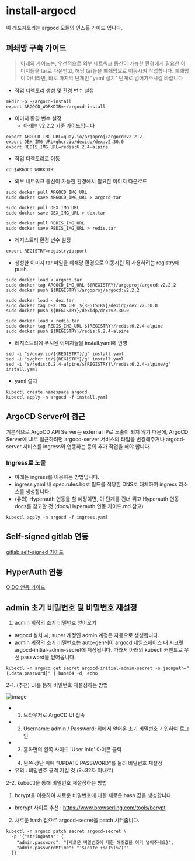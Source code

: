 # install-argocd
이 레포지토리는 argocd 모듈의 인스톨 가이드 입니다. 
## 폐쇄망 구축 가이드
> 아래의 가이드는, 우선적으로 외부 네트워크 통신이 가능한 환경에서 필요한 이미지들을 tar로 다운받고, 해당 tar들을 폐쇄망으로 이동시켜 작업합니다. 폐쇄망이 아니라면, 바로 마지막 단계인 "yaml 설치" 단계로 넘어가주시길 바랍니다

* 작업 디렉토리 생성 및 환경 변수 설정
```
mkdir -p ~/argocd-install
export ARGOCD_WORKDIR=~/argocd-install
```

* 이미지 환경 변수 설정
    * 아래는 v2.2.2 기준 가이드입니다
```
export ARGOCD_IMG_URL=quay.io/argoproj/argocd:v2.2.2
export DEX_IMG_URL=ghcr.io/dexidp/dex:v2.30.0
export REDIS_IMG_URL=redis:6.2.4-alpine
```
* 작업 디렉토리로 이동
```
cd $ARGOCD_WORKDIR
```
* 외부 네트워크 통신이 가능한 환경에서 필요한 이미지 다운로드
```
sudo docker pull ARGOCD_IMG_URL
sudo docker save ARGOCD_IMG_URL > argocd.tar

sudo docker pull DEX_IMG_URL
sudo docker save DEX_IMG_URL > dex.tar

sudo docker pull REDIS_IMG_URL
sudo docker save REDIS_IMG_URL > redis.tar
```
* 레지스트리 환경 변수 설정
```
export REGISTRY=registryip:port
```

* 생성한 이미지 tar 파일을 폐쇄망 환경으로 이동시킨 뒤 사용하려는 registry에 push.
```
sudo docker load < argocd.tar
sudo docker tag ARGOCD_IMG_URL ${REGISTRY}/argoproj/argocd:v2.2.2
sudo docker push ${REGISTRY}/argoproj/argocd:v2.2.2

sudo docker load < dex.tar
sudo docker tag DEX_IMG_URL ${REGISTRY}/dexidp/dex:v2.30.0
sudo docker push ${REGISTRY}/dexidp/dex:v2.30.0

sudo docker load < redis.tar
sudo docker tag REDIS_IMG_URL ${REGISTRY}/redis:6.2.4-alpine
sudo docker push ${REGISTRY}/redis:6.2.4-alpine
```

* 레지스트리에 푸시된 이미지들을 install.yaml에 반영
```
sed -i "s/quay.io/${REGISTRY}/g" install.yaml		 	 
sed -i "s/ghcr.io/${REGISTRY}/g" install.yaml		 
sed -i "s/redis:6.2.4-alpine/${REGISTRY}\/redis:6.2.4-alpine/g" install.yaml		 
```

* yaml 설치
```
kubectl create namespace argocd
kubectl apply -n argocd -f install.yaml
```
## ArgoCD Server에 접근
기본적으로 ArgoCD API Server는 external IP로 노출이 되지 않기 때문에, ArgoCD Server에 UI로 접근하려면 argocd-server 서비스의 타입을 변경해주거나 argocd-server 서비스를 ingress와 연동하는 등의 추가 작업을 해야 합니다. 

### Ingress로 노출
* 아래는 ingress를 이용하는 방법입니다. 
* ingress.yaml 내 spec.rules.host 필드를 적당한 DNS로 대체하여 ingress 리소스를 생성합니다.
* (유의) Hyperauth 연동을 할 예정이면, 이 단계를 건너 뛰고 Hyperauth 연동 docs를 참고할 것 (docs/Hyperauth 연동 가이드.md 참고)
```
kubectl apply -n argocd -f ingress.yaml
```
## Self-signed gitlab 연동
[gitlab self-signed 가이드](https://github.com/tmax-cloud/install-argocd/blob/99514ba47c613169b656fdc496263196976f4e7b/docs/gitlab%20self-signed%20%EA%B0%80%EC%9D%B4%EB%93%9C.md)

## HyperAuth 연동
[OIDC 연동 가이드](https://github.com/tmax-cloud/install-argocd/blob/main/docs/OIDC%20%EC%97%B0%EB%8F%99%20%EA%B0%80%EC%9D%B4%EB%93%9C.md)

## admin 초기 비밀번호 및 비밀번호 재설정
1. admin 계정의 초기 비밀번호 얻어오기
- argocd 설치 시, super 계정인 admin 계정은 자동으로 생성됩니다. 
- admin 계정의 초기 비밀번호는 auto-gen되어 argocd 네임스페이스 내 시크릿 argocd-initial-admin-secret에 저장됩니다. 따라서 아래의 kubectl 커맨드로 우선 password을 얻어옵니다.
```
kubectl -n argocd get secret argocd-initial-admin-secret -o jsonpath="{.data.password}" | base64 -d; echo
```
2-1. (추천) UI를 통해 비밀번호 재설정하는 방법

![image](https://user-images.githubusercontent.com/36444454/150266598-0d97a399-7d36-4205-9a45-e93cce0e6650.png)
- 1) 브라우저로 ArgoCD UI 접속
- 2) Username: admin / Password: 위에서 얻어온 초기 비밀번호 기입하여 로그인
- 3) 홈화면의 왼쪽 사이드 'User Info' 아이콘 클릭
- 4) 왼쪽 상단 위에 "UPDATE PASSWORD"를 눌러 비밀번호 재설정 
- 유의 : 비밀번호 규격 지킬 것 (8~32자 이내로)

2-2. kubectl을 통해 비밀번호 재설정하는 방법
1. bcrypt을 이용하여 새로운 비밀번호에 대한 새로운 hash 값을 생성합니다.
- brcrypt 사이트 추천 : https://www.browserling.com/tools/bcrypt 
2. 새로운 hash 값으로 argocd-secret을 patch 시켜줍니다.
```
kubectl -n argocd patch secret argocd-secret \
  -p '{"stringData": {
    "admin.password": "{새로운 비밀번호에 대한 해쉬값을 여기 넣어주세요}",
    "admin.passwordMtime": "'$(date +%FT%T%Z)'"
  }}'
```
